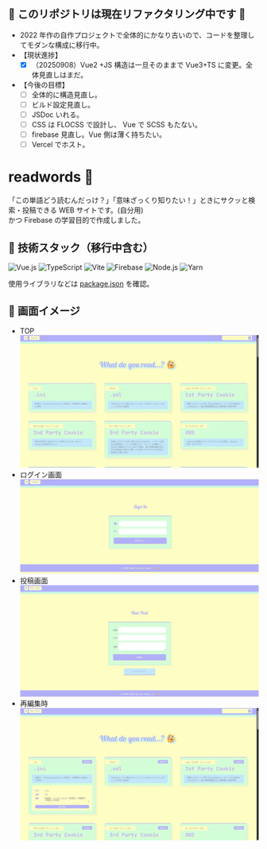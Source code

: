 ## 🚧 このリポジトリは現在リファクタリング中です 🚧

- 2022 年作の自作プロジェクトで全体的にかなり古いので、コードを整理してモダンな構成に移行中。
- 【現状進捗】
  - [x] （20250908）Vue2 +JS 構造は一旦そのままで Vue3+TS に変更。全体見直しはまだ。
- 【今後の目標】
  - [ ] 全体的に構造見直し。
  - [ ] ビルド設定見直し。
  - [ ] JSDoc いれる。
  - [ ] CSS は FLOCSS で設計し、 Vue で SCSS もたない。
  - [ ] firebase 見直し。Vue 側は薄く持ちたい。
  - [ ] Vercel でホスト。

# readwords 🤔

「この単語どう読むんだっけ？」「意味ざっくり知りたい！」ときにサクッと検索・投稿できる WEB サイトです。(自分用)  
かつ Firebase の学習目的で作成しました。

## 🚀 技術スタック（移行中含む）

![Vue.js](https://img.shields.io/badge/Vue.js-3.4.0-35495E?logo=vuedotjs)
![TypeScript](https://img.shields.io/badge/TypeScript-5.9.2-3178C6?logo=typescript)
![Vite](https://img.shields.io/badge/Vite-5.0.0-646CFF?logo=Vite)
![Firebase](https://img.shields.io/badge/Firebase-12.2.1-FFCA28?logo=firebase)
![Node.js](https://img.shields.io/badge/Node.js-22.19.0-339933?logo=node.js)
![Yarn](https://img.shields.io/badge/Yarn-4.9.4-2C8EBB?logo=yarn)

使用ライブラリなどは [package.json](./package.json) を確認。

## 📸 画面イメージ

- TOP
  ![TOP画面](./images/screenshot1.png)
- ログイン画面
  ![ログイン画面](./images/screenshot2.png)
- 投稿画面
  ![投稿画面](./images/screenshot3.png)
- 再編集時
  ![再編集時](./images/screenshot4.png)